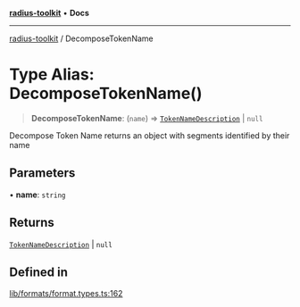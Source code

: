 [**radius-toolkit**](../README.md) • **Docs**

***

[radius-toolkit](../globals.md) / DecomposeTokenName

# Type Alias: DecomposeTokenName()

> **DecomposeTokenName**: (`name`) => [`TokenNameDescription`](TokenNameDescription.md) \| `null`

Decompose Token Name
returns an object with segments identified by their name

## Parameters

• **name**: `string`

## Returns

[`TokenNameDescription`](TokenNameDescription.md) \| `null`

## Defined in

[lib/formats/format.types.ts:162](https://github.com/rangle/radius-token-tango/blob/0fa25351e79af51a833bcebadbd83e27a9791a4f/packages/radius-toolkit/src/lib/formats/format.types.ts#L162)
